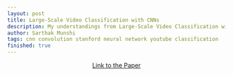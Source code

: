 ```yaml
---
layout: post
title: Large-Scale Video Classification with CNNs
description: My understandings from Large-Scale Video Classification with Convolutional Neural Networks.
author: Sarthak Munshi
tags: cnn convolution stanford neural network youtube classification
finished: true
---
```


<p align="center">
  <a href="http://ieeexplore.ieee.org/document/6909619/?reload=true">Link to the Paper</a>
</p>
